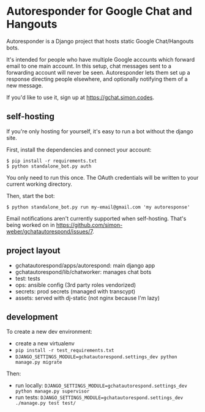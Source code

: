 # Autoresponder for Google Chat and Hangouts

Autoresponder is a Django project that hosts static Google Chat/Hangouts bots.

It's intended for people who have multiple Google accounts which forward email to one main account.
In this setup, chat messages sent to a forwarding account will never be seen.
Autoresponder lets them set up a response directing people elsewhere, and optionally notifying them of a new message.

If you'd like to use it, sign up at https://gchat.simon.codes.

## self-hosting

If you're only hosting for yourself, it's easy to run a bot without the django site.

First, install the dependencies and connect your account:
```
$ pip install -r requirements.txt
$ python standalone_bot.py auth
```
You only need to run this once.
The OAuth credentials will be written to your current working directory.

Then, start the bot:
```
$ python standalone_bot.py run my-email@gmail.com 'my autoresponse'
```

Email notifications aren't currently supported when self-hosting.
That's being worked on in https://github.com/simon-weber/gchatautorespond/issues/7.

## project layout

* gchatautorespond/apps/autorespond: main django app
* gchatautorespond/lib/chatworker: manages chat bots
* test: tests
* ops: ansible config (3rd party roles vendorized)
* secrets: prod secrets (managed with transcypt)
* assets: served with dj-static (not nginx because I'm lazy)

## development

To create a new dev environment:

* create a new virtualenv
* `pip install -r test_requirements.txt`
* `DJANGO_SETTINGS_MODULE=gchatautorespond.settings_dev python manage.py migrate`

Then:

* run locally: `DJANGO_SETTINGS_MODULE=gchatautorespond.settings_dev python manage.py supervisor`
* run tests: `DJANGO_SETTINGS_MODULE=gchatautorespond.settings_dev ./manage.py test test/`
